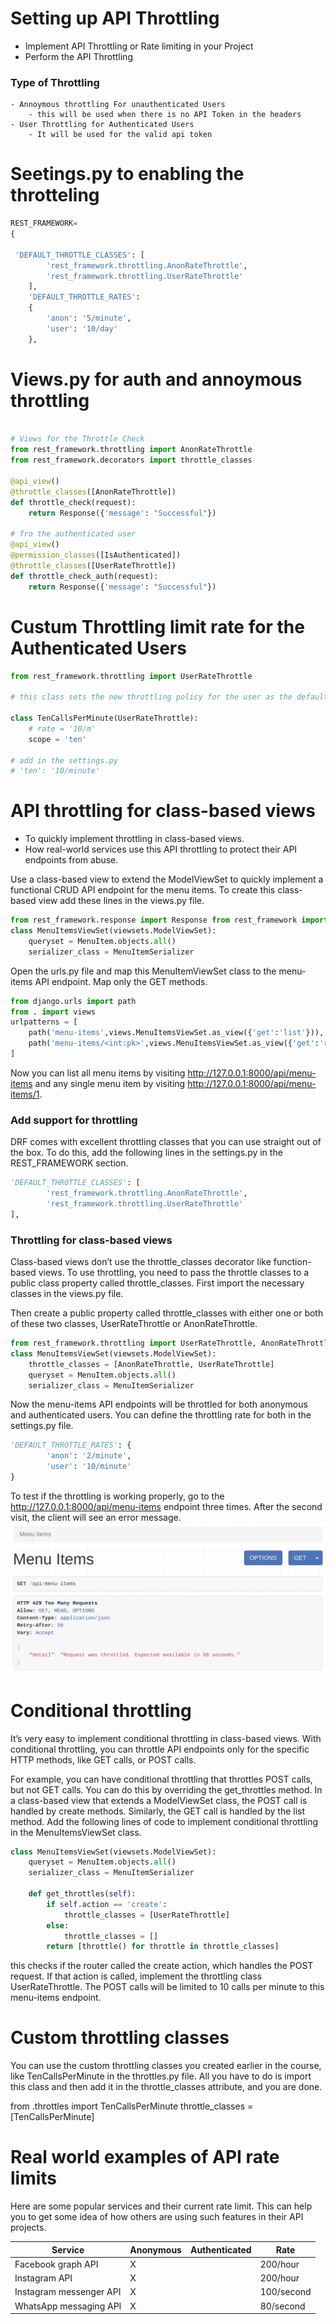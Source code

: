 # 
# Setting up API Throttling
- Implement API Throttling or Rate limiting in your Project
- Perform the API Throttling

### Type of Throttling 
    - Annoymous throttling For unauthenticated Users
        - this will be used when there is no API Token in the headers 
    - User Throttling for Authenticated Users
        - It will be used for the valid api token

# Seetings.py to enabling the throtteling
```py
REST_FRAMEWORK=
{

 'DEFAULT_THROTTLE_CLASSES': [
        'rest_framework.throttling.AnonRateThrottle',
        'rest_framework.throttling.UserRateThrottle'
    ],
    'DEFAULT_THROTTLE_RATES':
    {
        'anon': '5/minute',
        'user': '10/day'
    },
```

# Views.py for auth and annoymous throttling
```py

# Views for the Throttle Check 
from rest_framework.throttling import AnonRateThrottle
from rest_framework.decorators import throttle_classes

@api_view()
@throttle_classes([AnonRateThrottle])
def throttle_check(request):
    return Response({'message': "Successful"})

# fro the authenticated user
@api_view()
@permission_classes([IsAuthenticated])
@throttle_classes([UserRateThrottle])
def throttle_check_auth(request):
    return Response({'message': "Successful"})
```

# Custum Throttling limit rate for the Authenticated Users
```py
from rest_framework.throttling import UserRateThrottle

# this class sets the new throttling policy for the user as the default throttling rate 

class TenCallsPerMinute(UserRateThrottle):
    # rate = '10/m'
    scope = 'ten'

# add in the settings.py 
# 'ten': '10/minute' 
```


#
# API throttling for class-based views
- To quickly implement throttling in class-based views.
- How real-world services use this API throttling to protect their API endpoints from abuse.

Use a class-based view to extend the ModelViewSet to quickly implement a functional CRUD API endpoint for the menu items. To create this class-based view add these lines in the views.py file.
```py
from rest_framework.response import Response from rest_framework import viewsets from .models import MenuItem from .serializers import MenuItemSerializer
class MenuItemsViewSet(viewsets.ModelViewSet):
    queryset = MenuItem.objects.all()
    serializer_class = MenuItemSerializer
```
Open the urls.py file and map this MenuItemViewSet class to the menu-items API endpoint. Map only the GET methods.

```py
from django.urls import path 
from . import views 
urlpatterns = [ 
    path('menu-items',views.MenuItemsViewSet.as_view({'get':'list'})),
    path('menu-items/<int:pk>',views.MenuItemsViewSet.as_view({'get':'retrieve'})),
] 
```
Now you can list all menu items by visiting http://127.0.0.1:8000/api/menu-items and any single menu item by visiting http://127.0.0.1:8000/api/menu-items/1.


### Add support for throttling  
DRF comes with excellent throttling classes that you can use straight out of the box. To do this, add the following lines in the settings.py in the REST_FRAMEWORK section.
```py
'DEFAULT_THROTTLE_CLASSES': [
        'rest_framework.throttling.AnonRateThrottle',
        'rest_framework.throttling.UserRateThrottle'
],
```

### Throttling for class-based views

Class-based views don’t use the throttle_classes decorator like function-based views. To use throttling, you need to pass the throttle classes to a public class property called throttle_classes. First import the necessary classes in the views.py file.

Then create a public property called throttle_classes with either one or both of these two classes, UserRateThrottle or AnonRateThrottle. 

```py
from rest_framework.throttling import UserRateThrottle, AnonRateThrottle
class MenuItemsViewSet(viewsets.ModelViewSet):
    throttle_classes = [AnonRateThrottle, UserRateThrottle]
    queryset = MenuItem.objects.all()
    serializer_class = MenuItemSerializer
```
Now the menu-items API endpoints will be throttled for both anonymous and authenticated users. You can define the throttling rate for both in the settings.py file. 

```py
'DEFAULT_THROTTLE_RATES': {
        'anon': '2/minute',
        'user': '10/minute'
}
```
To test if the throttling is working properly, go to the http://127.0.0.1:8000/api/menu-items endpoint three times. After the second visit, the client will see an error message. 
![alt text](image-29.png)

# Conditional throttling
It’s very easy to implement conditional throttling in class-based views. With conditional throttling, you can throttle API endpoints only for the specific HTTP methods, like GET calls, or POST calls.

For example, you can have conditional throttling that throttles POST calls, but not GET calls. You can do this by overriding the get_throttles method. In a class-based view that extends a ModelViewSet class, the POST call is handled by create methods. Similarly, the GET call is handled by the list method. Add the following lines of code to implement conditional throttling in the MenuItemsViewSet class. 

```py
class MenuItemsViewSet(viewsets.ModelViewSet):
    queryset = MenuItem.objects.all()
    serializer_class = MenuItemSerializer
 
    def get_throttles(self):
        if self.action == 'create':
            throttle_classes = [UserRateThrottle]
        else:
            throttle_classes = []  
        return [throttle() for throttle in throttle_classes]
```

this checks if the router called the create action, which handles the POST request. If that action is called, implement the throttling class UserRateThrottle. The POST calls will be limited to 10 calls per minute to this menu-items endpoint. 

# Custom throttling classes
You can use the custom throttling classes you created earlier in the course, like TenCallsPerMinute in the throttles.py file. All you have to do is import this class and then add it in the throttle_classes attribute, and you are done. 

from .throttles import TenCallsPerMinute
throttle_classes = [TenCallsPerMinute]

# Real world examples of API rate limits
Here are some popular services and their current rate limit. This can help you to get some idea of how others are using such features in their API projects.

| Service                  | Anonymous | Authenticated | Rate           |
|--------------------------|-----------|---------------|----------------|
| Facebook graph API       | X         |               | 200/hour       |
| Instagram API            | X         |               | 200/hour       |
| Instagram messenger API  | X         |               | 100/second     |
| WhatsApp messaging API   | X         |               | 80/second      |

